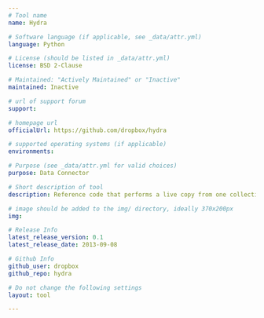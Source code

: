 ```yaml
---
# Tool name
name: Hydra

# Software language (if applicable, see _data/attr.yml)
language: Python

# License (should be listed in _data/attr.yml)
license: BSD 2-Clause

# Maintained: "Actively Maintained" or "Inactive"
maintained: Inactive

# url of support forum
support: 

# homepage url
officialUrl: https://github.com/dropbox/hydra

# supported operating systems (if applicable)
environments:

# Purpose (see _data/attr.yml for valid choices)
purpose: Data Connector

# Short description of tool
description: Reference code that performs a live copy from one collection to another, with minimal or no visible impact to your production MongoDB clusters.

# image should be added to the img/ directory, ideally 370x200px
img: 

# Release Info
latest_release_version: 0.1
latest_release_date: 2013-09-08

# Github Info
github_user: dropbox
github_repo: hydra

# Do not change the following settings
layout: tool

---
```

